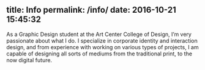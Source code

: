 title: Info
permalink: /info/
date: 2016-10-21 15:45:32
---
As a Graphic Design student at the Art Center College of Design, I’m very passionate about what I do. I specialize in corporate identity and interaction design, and from experience with working on various types of projects, I am capable of designing all sorts of mediums from the traditional print, to the now digital future.